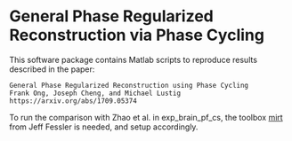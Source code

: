 # General Phase Regularized Reconstruction via Phase Cycling
This software package contains Matlab scripts to reproduce results described in the paper:

    General Phase Regularized Reconstruction using Phase Cycling
    Frank Ong, Joseph Cheng, and Michael Lustig
    https://arxiv.org/abs/1709.05374

To run the comparison with Zhao et al. in exp_brain_pf_cs, 
the toolbox [mirt](https://web.eecs.umich.edu/~fessler/code/index.html) from Jeff Fessler is needed, and setup accordingly.
